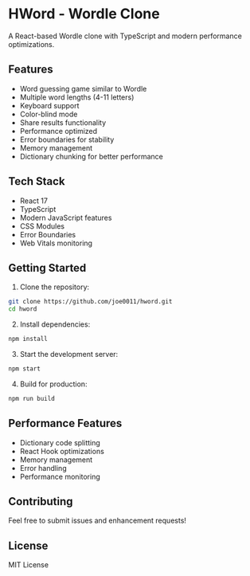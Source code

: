 # HWord - Wordle Clone

A React-based Wordle clone with TypeScript and modern performance optimizations.

## Features

- Word guessing game similar to Wordle
- Multiple word lengths (4-11 letters)
- Keyboard support
- Color-blind mode
- Share results functionality
- Performance optimized
- Error boundaries for stability
- Memory management
- Dictionary chunking for better performance

## Tech Stack

- React 17
- TypeScript
- Modern JavaScript features
- CSS Modules
- Error Boundaries
- Web Vitals monitoring

## Getting Started

1. Clone the repository:
```bash
git clone https://github.com/joe0011/hword.git
cd hword
```

2. Install dependencies:
```bash
npm install
```

3. Start the development server:
```bash
npm start
```

4. Build for production:
```bash
npm run build
```

## Performance Features

- Dictionary code splitting
- React Hook optimizations
- Memory management
- Error handling
- Performance monitoring

## Contributing

Feel free to submit issues and enhancement requests!

## License

MIT License
